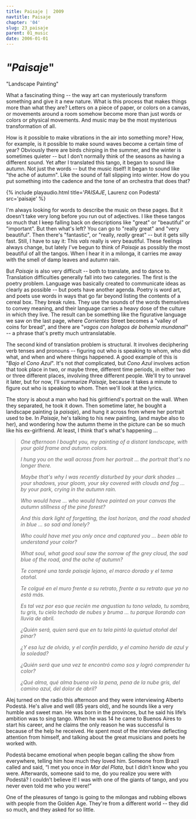 ```yaml
---
title: Paisaje |  2009
navtitle: Paisaje
chapter: '04'
slug: 23_paisaje
parent: 01_music
date: 2006-01-01
---
```


# _"Paisaje_"
"Landscape Painting"

What a fascinating thing -- the way art can mysteriously transform something and give it a new nature. What is this process that makes things more than what they are? Letters on a piece of paper, or colors on a canvas, or movements around a room somehow become more than just words or colors or physical movements. And music may be the most mysterious transformation of all.

How is it possible to make vibrations in the air into something more? How, for example, is it possible to make sound waves become a certain time of year? Obviously there are birds chirping in the summer, and the winter is sometimes quieter -- but I don’t normally think of the seasons as having a different sound. Yet after I translated this tango, it began to sound like autumn. Not just the words -- but the music itself! It began to sound like "the ache of autumn". Like the sound of fall slipping into winter. How do you put something into the cadence and the tone of an orchestra that does that?

{% include playaudio.html
title='_PAISAJE_, Laurenz con Podestá'
src='paisaje' %}

I'm always looking for words to describe the music on these pages.
But it doesn't take very long before you run out of adjectives.
I like these tangos so much that I keep falling back on descriptions like "great" or "beautiful" or "important".
But then what's left?
You can go to "really great" and "very beautiful".
Then there's "fantastic", or "really, _really_ great" -- but it gets silly fast.
Still, I have to say it: This _vals_ really is very beautiful.
These feelings always change, but lately I've begun to think of _Paisaje_ as possibly the most beautiful of all the tangos.
When I hear it in a milonga, it carries me away with the smell of damp leaves and autumn rain.

But _Paisaje_ is also very difficult -- both to translate, and to dance to.
Translation difficulties generally fall into two categories. The first is the poetry problem.
Language was basically created to communicate ideas as clearly as possible -- but poets have another agenda.
Poetry is word art, and poets use words in ways that go far beyond listing the contents of a cereal box.
They break rules. They use the sounds of the words themselves to convey meaning, and their language carries a heavy dose of the culture in which they live.
The result can be something like the figurative language we saw on the last page, where _Corrientes_ Street becomes a "valley of coins for bread", and there are "_vagos con halagos de bohemia mundanal"_ -- a phrase that's pretty much untranslatable.

The second kind of translation problem is structural.
It involves deciphering verb tenses and pronouns -- figuring out who is speaking to whom, who did what, and when and where things happened.
A good example of this is "_Bajo el Cono Azul_".
It's not _that_ complicated, but _Cono Azul_ involves action that took place in two, or maybe three, different time periods, in either two or three different places, involving three different people.
We'll try to unravel it later, but for now, I'll summarize _Paisaje,_ because it takes a minute to figure out who is speaking to whom.
Then we'll look at the lyrics.

The story is about a man who had his girlfriend's portrait on the wall.
When they separated, he took it down.
Then sometime later, he bought a landscape painting (a _paisaje_), and hung it across from where her portrait used to be.
In _Paisaje_, he's talking to his new painting, (and maybe also to her), and wondering how the autumn theme in the picture can be so much like his ex-girlfriend.
At least, I think that's what's happening ...

> _One afternoon
> I bought you,
> my painting of a distant landscape,
> with your gold frame
> and autumn colors._
>
> _I hung you on the wall
> across from her portrait ...
> the portrait that's
> no longer there._
>
> _Maybe that's why
> I was recently disturbed
> by your dark shades ...
> your shadows, your gloom,
> your sky covered
> with clouds and fog ...
> by your park, crying
> in the autumn rain._
>
> _Who would have ...
> who would have painted
> on your canvas
> the autumn stillness
> of the pine forest?_
>
> _And this dark light
> of forgetting,
> the lost horizon,
> and the road
> shaded in blue ...
> so sad and lonely?_
>
> _Who could have
> met you only once
> and captured you ...
> been able to understand
> your color?_
>
> _What soul,
> what good soul
> saw the sorrow
> of the grey cloud,
> the sad blue of the road,
> and the ache of autumn?_
>
> _Te compré
> una tarde
> paisaje lejano,
> el marco dorado
> y el tema otoñal._
>
> _Te colgué en el muro
> frente a su retrato,
> frente a su retrato
> que ya no está más._
>
> _Es tal vez por eso
> que recién me angustian
> tu tono velado,
> tu sombra, tu gris,
> tu cielo techado
> de nubes y bruma ...
> tu parque llorando
> con lluvia de abril._
>
> _¿Quién será,
> quien será que
> en tu tela pintó
> la quietud otoñal
> del pinar?_
>
> _¿Y esa luz
> de olvido,
> y el confín perdido,
> y el camino
> herido de azul
> y la soledad?_
>
> _¿Quién será que
> una vez te encontró
> como sos
> y logró comprender
> tu color?_
>
> _¿Qué alma,
> qué alma buena
> vio la pena, pena
> de la nube gris,
> del camino azul,
> del dolor de abril?_

Alej turned on the radio this afternoon and they were interviewing Alberto Podestá.
He's alive and well (85 years old), and he sounds like a very humble and sweet man.
He was born in the provinces, but he said his life’s ambition was to sing tango.
When he was 14 he came to Buenos Aires to start his career, and he claims the only reason he was successful is because of the help he received.
He spent most of the interview deflecting attention from himself, and talking about the great musicians and poets he worked with.

Podestá became emotional when people began calling the show from everywhere, telling him how much they loved him.
Someone from Brazil called and said, “I met you once in _Mar del Plata_, but I didn’t know who you were.
Afterwards, someone said to me, do you realize you were with Podestá?
I couldn’t believe it!
I was with one of the giants of tango, and you never even told me who you were!”

One of the pleasures of tango is going to the milongas and rubbing elbows with people from the Golden Age.
They're from a different world -- they did so much, and they asked for so little.
